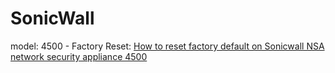 # SonicWall
model: 4500 - Factory Reset: [How to reset factory default on Sonicwall NSA network security appliance 4500](https://youtu.be/SJAjQKi_lSk)

